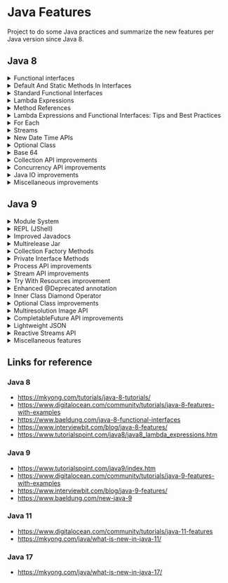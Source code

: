 <!-- markdownlint-configure-file {
  "MD013": {
    "code_blocks": false,
    "tables": false
  },
  "MD033": false,
  "MD041": false
} -->

# Java Features
Project to do some Java practices and summarize the new features per Java version since Java 8.

## Java 8
  <details>
   <summary>Functional interfaces</summary>

   > It is an interface that has a SAM (Single Abstract Method).
   > 
   > The `@FunctionalInterface` annotation is optional, however it prevents abstract methods from being
   > accidentally added to functional interfaces.
   > 
   > Default methods are not abstract and do not count; a functional interface may still have multiple
   > default methods.
   > 
   > [Example](src/main/java/co/com/mrsoft/test/java8/Example1.java)

  </details>

  <details>
   <summary>Default And Static Methods In Interfaces</summary>

   > **Default Methods in Interfaces:**
   > 
   > These are non-abstract methods to interfaces. It allows you to create interfaces with
   > method implementation. 
   >
   > Lambda Expression functionality is mostly enabled through default approaches.
   > 
   > **Static Methods in Interfaces:**
   > 
   > It's a default method invoked as an static method call on the Interface.    
   > 
   > [Example](src/main/java/co/com/mrsoft/test/java8/Example1.java)

  </details>

  <details>
   <summary>Standard Functional Interfaces</summary>
    
   > The recommendation is using these default functions located in `java.util.function` package.
   >  - Function / BiFunction
   >  - Supplier
   >  - Consumer
   >  - Predicates
   >  - Unary / Binary Operator
   > 
   > [Example](src/main/java/co/com/mrsoft/test/java8/Example2.java)

  </details>  

  <details>
   <summary>Lambda Expressions</summary>

   > Lambda expressions provide the implementation of the abstract method of a functional interface.
   >
   > An anonymous function may be defined as a Lambda Expression (or function) (a function with no name and an identifier).
   >
   > Lambda Expressions are defined precisely where they are required, often as a parameter to another function.
   >
   > Lambda Expressions, on the other hand, express instances of Functional Interfaces from a different viewpoint.
   >
   > Lambda Expressions implement functional interfaces by implementing the single abstract function provided in the
   > functional interface.
   >
   > Important characteristics:
   >  - Optional type declaration
   >    * No need to declare the type of a parameter. 
   >    * The compiler can inference the same from the value of the parameter.
   >  - Optional parenthesis around parameter
   >    * No need to declare a single parameter in parentheses. 
   >    * For multiple parameters, parentheses are required.
   >  - Optional curly braces
   >    * No need to use curly braces in expression body if the body contains a single statement.
   >  - Optional return keyword
   >    * The compiler automatically returns the value if the body has a single expression to return the value.
   >  - Curly braces are required to indicate that expression returns a value.
   >
   > [Example](src/main/java/co/com/mrsoft/test/java8/Example3.java)
  </details>  

  <details>
   <summary>Method References</summary>
   
   > The double colon (::) operator is called method reference.
   > There are four kind of method references:
   > 1. Reference to a static method `ClassName::staticMethodName`
   > 2. Reference to an instance method of a particular object `Object::instanceMethodName`
   > 3. Reference to an instance method of an arbitrary object of a particular type `ContainingType::methodName–`
   > 4. Reference to a constructor `ClassName::new`
   >
   > [Example](src/main/java/co/com/mrsoft/test/java8/Example4.java)
  </details>  

  <details>
   <summary>Lambda Expressions and Functional Interfaces: Tips and Best Practices</summary>

   > 1. Prefer Standard Functional Interfaces before creating new functional interfaces.
   > 2. Use the `@FunctionalInterface` annotation.
   > 3. Don’t Overuse Default Methods in Functional Interfaces.
   > 4. Instantiate Functional Interfaces with Lambda Expresssions.
   > 5. Avoid overloading methods with Functional Interfaces as parameters.
   > 6. Don't treat Lambda Expressions as Inner Classes.
   > 7. Keep Lambda Expresssions short and self-explanatory.
   >
   >     7.1. Avoid blocks of code in Lambda's body.
   >
   >     7.2. Avoid specifying parameter types.
   >
   >     7.3. Avoid parentheses around a single parameter.
   >
   >     7.4. Avoid return statements and braces.
   >
   >     7.5. Use Method References.
   > 8. Use "Effectively Final" variables.
   > 9. Protect Object variables from Mutation - Avoid code that can cause unexpected mutations.
  </details>

  <details>
   <summary>For Each</summary>
    
   > Java 8 has introduced a default method named `forEach` in `java.lang.Iterable` interface that can iterate over the collection's items.
   >
   > The `forEach` method takes `java.util.function.Consumer` object as an argument
   >
   > [Example](src/main/java/co/com/mrsoft/test/java8/Example6.java)
  </details>


  <details>
   <summary>Streams</summary>

   > A new `java.util.stream` has been added in Java 8 to perform filter/map/reduce like operations with the collection. 
   > Stream API will allow sequential as well as parallel execution.
   >
   > Stream represents a sequence of objects from a source, which supports aggregate operations. Following are the 
   > characteristics of a Stream:
   > - Sequence of elements
   >   * A stream provides a set of elements of specific type in a sequential manner. 
   >   * A stream gets/computes elements on demand. It never stores the elements.
   > - Source
   >   * Stream takes Collections, Arrays, or I/O resources as input source.
   > - Aggregate operations
   >   * Stream supports aggregate operations like filter, map, limit, reduce, find, match, and so on.
   > - Pipelining
   >   * Most of the stream operations return stream itself so that their result can be pipelined. 
   >   * These operations are called intermediate operations and their function is to take input, process them, and return output to the target. 
   > - Collectors
   >   * `collect()` method is a terminal operation which is normally present at the end of the pipelining operation to mark the end of the stream.
   > - Automatic iterations
   >   * Stream operations do the iterations internally over the source elements provided, in contrast to Collections where explicit iteration is required.
   >
   > [Example](src/main/java/co/com/mrsoft/test/java8/Example5.java)
  </details>

  <details>
   <summary>New Date Time APIs</summary>
    
   > In the old days, we use `Date` and `Calendar` APIs to represent and manipulate date.
   >
   > - `java.util.Date` – Date and time, print with default time-zone.
   > - `java.util.Calendar` – Date and time, more methods to manipulate date.
   > - `java.text.SimpleDateFormat` – Formatting (date -> text), parsing (text -> date) for date and calendar.
   >
   > Java 8 created a series of new date and time APIs in `java.time` package.
   > - `java.time.LocalDate` – Date without time, no time-zone. Default format is yyyy-MM-dd.
   > - `java.time.LocalTime` – Time without date, no time-zone. Default format is HH:mm:ss.zzz.
   > - `java.time.LocalDateTime` – Date and time, no time-zone. Default format is yyyy-MM-ddTHH:mm:ss.zzz.
   > - `java.time.ZonedDateTime` – date and time, with time-zone.
   > - `java.time.Instant` – date and time for machine, seconds passed since the Unix epoch time (midnight of January 1, 1970 UTC)
   > - `java.time.Duration` – Measures time in seconds and nanoseconds.
   > - `java.time.Period` – Measures time in years, months and days.
   > - `java.time.temporal.TemporalAdjuster` – Adjust a date or Temporal.
   > - `java.time.OffsetDateTime` – A date-time with an offset from UTC/Greenwich.
   > - `java.time.DateTimeFormatter` – Formatting (date -> text), parsing (text -> date) for java.time.
   >
   > [Example](src/main/java/co/com/mrsoft/test/java8/Example7.java)
  </details>  

  <details>
   <summary>Optional Class</summary>
    
   > Optional is a container object used to contain not-null objects.
   > 
   > Optional object is used to represent null with absent value. 
   > 
   > This class has various utility methods to facilitate code to handle values as ‘available’ or 
   > ‘not available’ instead of checking null values.
   >
   > [Example](src/main/java/co/com/mrsoft/test/java8/Example8.java)
  </details>

  <details>
   <summary>Base 64</summary>

   > For Base64 encoding, Java 8 has built-in encode and decode functions.
   > 
   > The Base64 encoding class in `java.util.Base64`.
   >
   > Three Base64 encoders and decoders are provided in this class:
   > - Simple: The output is mapped to a set of characters between `A-Za-z0-9+/`. 
   >   The encoder does not add a line feed to the output, and the decoder rejects any character other than the above.
   > - URL: Output is mapped to set of characters between `A-Za-z0-9+_`. Output is URL and filename safe. 
   > - MIME: The output of this sort of encoder is mapped to a MIME-friendly format. Output is represented in lines of no
   >   more than 76 characters each, and uses a carriage return `\r` followed by a linefeed `\n` as the line separator.
   >   No line separator is present to the end of the encoded output.
   >
   > [Example](src/main/java/co/com/mrsoft/test/java8/Example9.java)
  </details>  

  <details>
   <summary>Collection API improvements</summary>

   > Some new methods added in Collection API are:
   > - `Iterator` default method `forEachRemaining(Consumer action)` to perform the given action for each remaining element until all elements have been processed or the action throws an exception.
   > - `Collection` default method `removeIf(Predicate filter)` to remove all of the elements of this collection that satisfy the given predicate.
   > - `Collection` `spliterator()` method returning `Spliterator` instance that can be used to traverse elements sequentially or parallel.
   > - Map `replaceAll()`, `compute()`, `merge()` methods.
   > - Performance Improvement for `HashMap` class with Key Collisions
  </details>  

  <details>
   <summary>Concurrency API improvements</summary>

   > Some important concurrent API enhancements are:
   > - `ConcurrentHashMap` `compute()`, `forEach()`, `forEachEntry()`, `forEachKey()`, `forEachValue()`, `merge()`, `reduce()` and `search()` methods.
   > - `CompletableFuture` that may be explicitly completed (setting its value and status).
   > - `Executors` `newWorkStealingPool()` method to create a work-stealing thread pool using all available processors as its target parallelism level.
  </details>  

  <details>
   <summary>Java IO improvements</summary>

   > Some IO improvements are:
   > - `Files.list(Path dir)` that returns a lazily populated `Stream`, the elements of which are the entries in the directory.
   > - `Files.lines(Path path)` that reads all lines from a file as a `Stream`.
   > - `Files.find()` that returns a `Stream` that is lazily populated with `Path` by searching for files in a file tree rooted at a given starting file.
   > - `BufferedReader.lines()` that return a `Stream`, the elements of which are lines read from this `BufferedReader`.
  </details>

  <details>
   <summary>Miscellaneous improvements</summary>

   > Some miscellaneous API improvements are:
   > - `ThreadLocal` static method `withInitial(Supplier supplier)` to create instances easily.
   > - The `Comparator` interface has been extended with a lot of default and static methods for natural ordering, reverse order, etc.
   > - `min()`, `max()` and `sum()` methods in `Integer`, `Long` and `Double` wrapper classes.
   > `logicalAnd()`, `logicalOr()` and `logicalXor()` methods in `Boolean` class.
   > `ZipFile.stream()` method to get an ordered `Stream` over the ZIP file entries. Entries appear in the `Stream` in the order they appear in the central directory of the ZIP file.
   > - Several utility methods in Math class.
   > - `jjs` command is added to invoke Nashorn Javascript Engine which was introduced to replace the existing Rhino.
   > - `jdeps` command is added to analyze class files
   > - JDBC-ODBC Bridge has been removed.
   > - PermGen memory space has been removed
  </details>

## Java 9
  <details>
   <summary>Module System</summary>

   > Module is an abstraction over package. This module system is also known as JPMS (Java Platform Module System).
   > It is a new kind of programming component which can contains packages, configurations, resources specific to a particular functionality. 
   > A module is able to restrict access to packages it contains. By default, code in a package within a module is not visible to outside world, not even via reflection. 
   > Java platform is itself modularised from java 9 onwards. 
   > 
   > If we use the `list-modules` command to list the java modules, it will print the various modules java supports.
   > 
   > **Features of Java Module System**
   > 
   > - A new optional phase, link time is introduced. This phase is in-between compile time and run time. During this phase, a set of modules can be assembled and optimized, making a custom runtime image using jlink tool.
   > - javac, jlink, and java have additional options to specify module paths, which further locate definitions of modules.
   > - JAR format updated as modular JAR, which contains module-info.class file in its root directory.
   > - JMOD format introduced, a packaging format (similar to JAR) which can include native code and configuration files.
   > 
   >  **Declaring a Module**
   > 
   > In order to declare a module, we need to create a `module-info.java` in root folder of the application. 
   > 
   > This file contains all the meta data or module descriptions.
   > 
   > [Example](src/main/java/module-info.java)

  </details>

  <details>
   <summary>REPL (JShell)</summary>

   > REPL stands for Read Evaluate Print Loop. JShell was introduced in Java 9 which is an interactive console. 
   > 
   > JShell as REPL allows to run arbitrary snippet of java code in console without need to save and compile java code file. 
   > 
   > JShell reads each line entered, evaluates it and then print the result and then again becomes ready for next set of input.
   > 
   > In order to run it, open a command prompt and type `jshell`
   > 
   > [Example](src/main/java/co/com/mrsoft/test/java9/jshell.md)

  </details>

  <details>
   <summary>Improved Javadocs</summary>

   > Trraditional `javadoc` command generates documentation in html 4.0 format.
   > 
   > Since Java 9, we can generate documentation in html 5 format using `-html5` option in command line argument.
   > 
   > To test it, create a temporary folder in the root of the project and go inside it, then execute the following commands: 
   > - HTML 4: `javadoc -d . ../src/main/java/co/com/mrsoft/test/java9/Example1.java`
   > - HTML 5: `javadoc -d . -html5 ../src/main/java/co/com/mrsoft/test/java9/Example1.java`

  </details>

  <details>
   <summary>Multirelease Jar</summary>

   > It allows to use of multiple versions of a class pertaining to multiple versions of Java. It helps to counter 
   > the problem of maintenance of multiple source codes of the same file or platform-specific version of a file.
   > 
   > In multi-release Jar, the `MANIFEST.MF` file has an entry `Multi-Release: true` in its main section.
   > `META-INF` directory also contains a versions subdirectory whose subdirectories store version-specific classes and resource files.
   > 
   > [Example](src/main/java/co/com/mrsoft/test/java9/multirelease.md)

  </details>

  <details>
   <summary>Collection Factory Methods</summary>

   > In Java 9, collections were enhanced to have few new methods to create
   > immutable list in an easy and concise way. 
   > 
   > These new factory methods were added to `List`, `Set`, and `Map` interfaces to 
   > create immutable instances. 
   > 
   > These factory methods are mainly convenience factory methods in order to create 
   > a collection in less verbose and in concise way.
   > 
   > [Example](src/main/java/co/com/mrsoft/test/java9/Example2.java)

  </details>

  <details>
   <summary>Private Interface Methods</summary>

   > Interfaces can have `private static` methods, which can be used to split lengthy `default` methods.
   > 
   > [Example](src/main/java/co/com/mrsoft/test/java9/Example3.java)

  </details>

  <details>
   <summary>Process API improvements</summary>

   > Process API which is responsible to control and manage operating system processes has been improved considerably. 
   > 
   > `ProcessHandle` Class now provides:
   > - Process's native process ID
   > - Start time
   > - Accumulated CPU time
   > - Arguments
   > - Command
   > - User
   > - Parent process and descendants 
   > 
   > `ProcessHandle` class also provides method to check processes' liveness and to destroy processes. 
   > 
   > It has `onExit` method, the `CompletableFuture` class can perform action asynchronously when process exits.
   > 
   > [Example](src/main/java/co/com/mrsoft/test/java8/Example4.java)

  </details>

  <details>
   <summary>Stream API improvements</summary>

   > 
   > 
   > [Example](src/main/java/co/com/mrsoft/test/java8/Example1.java)

  </details>

  <details>
   <summary>Try With Resources improvement</summary>

   > 
   > 
   > [Example](src/main/java/co/com/mrsoft/test/java8/Example1.java)

  </details>

  <details>
   <summary>Enhanced @Deprecated annotation</summary>

   > 
   > 
   > [Example](src/main/java/co/com/mrsoft/test/java8/Example1.java)

  </details>

  <details>
   <summary>Inner Class Diamond Operator</summary>

   > 
   > 
   > [Example](src/main/java/co/com/mrsoft/test/java8/Example1.java)

  </details>

  <details>
   <summary>Optional Class improvements</summary>

   > 
   > 
   > [Example](src/main/java/co/com/mrsoft/test/java8/Example1.java)

  </details>

  <details>
   <summary>Multiresolution Image API</summary>

   > 
   > 
   > [Example](src/main/java/co/com/mrsoft/test/java8/Example1.java)

  </details>

  <details>
   <summary>CompletableFuture API improvements</summary>

   > 
   > 
   > [Example](src/main/java/co/com/mrsoft/test/java8/Example1.java)

  </details>

  <details>
   <summary>Lightweight JSON</summary>

   > 
   > 
   > [Example](src/main/java/co/com/mrsoft/test/java8/Example1.java)

  </details>

  <details>
   <summary>Reactive Streams API</summary>

   > 
   > 
   > [Example](src/main/java/co/com/mrsoft/test/java8/Example1.java)

  </details>

  <details>
   <summary>Miscellaneous features</summary>

   > 
   > 
   > [Example](src/main/java/co/com/mrsoft/test/java8/Example1.java)

  </details>

## Links for reference
### Java 8
 * https://mkyong.com/tutorials/java-8-tutorials/
 * https://www.digitalocean.com/community/tutorials/java-8-features-with-examples
 * https://www.baeldung.com/java-8-functional-interfaces
 * https://www.interviewbit.com/blog/java-8-features/
 * https://www.tutorialspoint.com/java8/java8_lambda_expressions.htm

### Java 9
 * https://www.tutorialspoint.com/java9/index.htm
 * https://www.digitalocean.com/community/tutorials/java-9-features-with-examples
 * https://www.interviewbit.com/blog/java-9-features/
 * https://www.baeldung.com/new-java-9
 
### Java 11
 * https://www.digitalocean.com/community/tutorials/java-11-features
 * https://mkyong.com/java/what-is-new-in-java-11/

### Java 17
 * https://mkyong.com/java/what-is-new-in-java-17/
